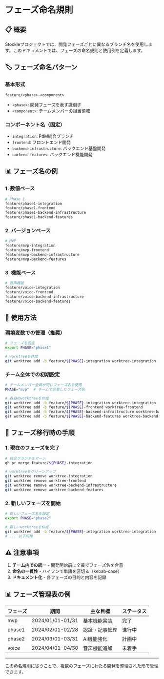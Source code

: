 # フェーズ命名規則

## 📋 概要

Stockleプロジェクトでは、開発フェーズごとに異なるブランチ名を使用します。このドキュメントでは、フェーズの命名規則と使用例を定義します。

## 🏷️ フェーズ命名パターン

### 基本形式
```
feature/<phase>-<component>
```

- `<phase>`: 開発フェーズを表す識別子
- `<component>`: チームメンバーの担当領域

### コンポーネント名（固定）
- `integration`: PdM統合ブランチ
- `frontend`: フロントエンド開発
- `backend-infrastructure`: バックエンド基盤開発
- `backend-features`: バックエンド機能開発

## 📊 フェーズ名の例

### 1. 数値ベース
```bash
# Phase 1
feature/phase1-integration
feature/phase1-frontend
feature/phase1-backend-infrastructure
feature/phase1-backend-features
```

### 2. バージョンベース
```bash
# MVP
feature/mvp-integration
feature/mvp-frontend
feature/mvp-backend-infrastructure
feature/mvp-backend-features
```

### 3. 機能ベース
```bash
# 音声機能
feature/voice-integration
feature/voice-frontend
feature/voice-backend-infrastructure
feature/voice-backend-features
```

## 🚀 使用方法

### 環境変数での管理（推奨）
```bash
# フェーズを設定
export PHASE="phase1"

# worktreeを作成
git worktree add -b feature/${PHASE}-integration worktree-integration
```

### チーム全体での初期設定
```bash
# チームメンバー全員が同じフェーズ名を使用
PHASE="mvp"  # チームで合意したフェーズ名

# 各自のworktreeを作成
git worktree add -b feature/${PHASE}-integration worktree-integration          # PdM
git worktree add -b feature/${PHASE}-frontend worktree-frontend               # Member 1
git worktree add -b feature/${PHASE}-backend-infrastructure worktree-backend-infrastructure  # Member 2
git worktree add -b feature/${PHASE}-backend-features worktree-backend-features  # Member 3
```

## 📝 フェーズ移行時の手順

### 1. 現在のフェーズを完了
```bash
# 統合ブランチをマージ
gh pr merge feature/${PHASE}-integration

# worktreeをクリーンアップ
git worktree remove worktree-integration
git worktree remove worktree-frontend
git worktree remove worktree-backend-infrastructure
git worktree remove worktree-backend-features
```

### 2. 新しいフェーズを開始
```bash
# 新しいフェーズ名を設定
export PHASE="phase2"

# 新しいworktreeを作成
git worktree add -b feature/${PHASE}-integration worktree-integration
# ... 以下同様
```

## ⚠️ 注意事項

1. **チーム内での統一** - 開発開始前に全員でフェーズ名を合意
2. **命名の一貫性** - ハイフンで単語を区切る（kebab-case）
3. **ドキュメント化** - 各フェーズの目的と内容を記録

## 📊 フェーズ管理表の例

| フェーズ | 期間 | 主な目標 | ステータス |
|---------|------|----------|------------|
| mvp | 2024/01/01-01/31 | 基本機能実装 | 完了 |
| phase1 | 2024/02/01-02/28 | 認証・記事管理 | 進行中 |
| phase2 | 2024/03/01-03/31 | AI機能強化 | 計画中 |
| voice | 2024/04/01-04/30 | 音声機能追加 | 未着手 |

---

この命名規則に従うことで、複数のフェーズにわたる開発を整理された形で管理できます。